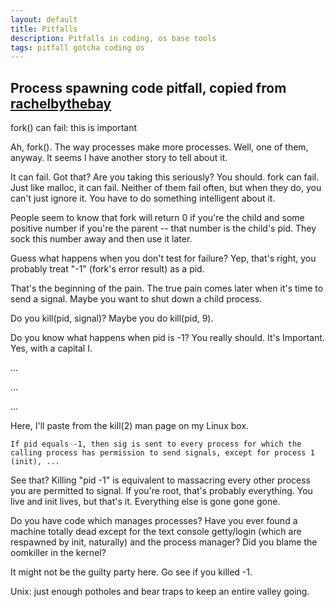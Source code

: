 ```yaml
---
layout: default
title: Pitfalls
description: Pitfalls in coding, os base tools
tags: pitfall gotcha coding os
---
```

## Process spawning code pitfall, copied from [rachelbythebay](https://rachelbythebay.com/w/2014/08/19/fork/)

fork() can fail: this is important

Ah, fork(). The way processes make more processes. Well, one of them, anyway. It seems I have another story to tell about it.

It can fail. Got that? Are you taking this seriously? You should. fork can fail. Just like malloc, it can fail. Neither of them fail often, but when they do, you can't just ignore it. You have to do something intelligent about it.

People seem to know that fork will return 0 if you're the child and some positive number if you're the parent -- that number is the child's pid. They sock this number away and then use it later.

Guess what happens when you don't test for failure? Yep, that's right, you probably treat "-1" (fork's error result) as a pid.

That's the beginning of the pain. The true pain comes later when it's time to send a signal. Maybe you want to shut down a child process.

Do you kill(pid, signal)? Maybe you do kill(pid, 9).

Do you know what happens when pid is -1? You really should. It's Important. Yes, with a capital I.

...

...

...

Here, I'll paste from the kill(2) man page on my Linux box.

    If pid equals -1, then sig is sent to every process for which the calling process has permission to send signals, except for process 1 (init), ...

See that? Killing "pid -1" is equivalent to massacring every other process you are permitted to signal. If you're root, that's probably everything. You live and init lives, but that's it. Everything else is gone gone gone.

Do you have code which manages processes? Have you ever found a machine totally dead except for the text console getty/login (which are respawned by init, naturally) and the process manager? Did you blame the oomkiller in the kernel?

It might not be the guilty party here. Go see if you killed -1.

Unix: just enough potholes and bear traps to keep an entire valley going.
